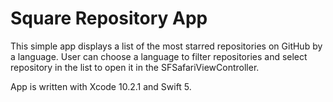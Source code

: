 # Square Repository App


This simple app displays a list of the most starred repositories on GitHub by a language. User can choose a language to filter repositories and select repository in the list to open it in the SFSafariViewController.

App is written with Xcode 10.2.1 and Swift 5.

